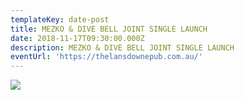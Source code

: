 ```yaml
---
templateKey: date-post
title: MEZKO & DIVE BELL JOINT SINGLE LAUNCH
date: 2018-11-17T09:30:00.000Z
description: MEZKO & DIVE BELL JOINT SINGLE LAUNCH
eventUrl: 'https://thelansdownepub.com.au/'
---
```

![](/img/43065981_154127212198571_7196325259019026432_n.jpg)
